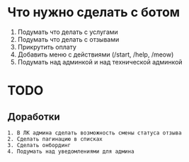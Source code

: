 # Что нужно сделать с ботом

1. Подумать что делать с услугами
2. Подумать что делать с отзывами
3. Прикрутить оплату
4. Добавить меню с действиями (/start, /help, /meow)
5. Подумать над админкой и над технической админкой

# TODO

## Доработки

```
1. В ЛК админа сделать возможность смены статуса отзыва
2. Сделать пагинацию в списках
3. Сделать онбординг
4. Подумать над уведомлениями для админа
```
